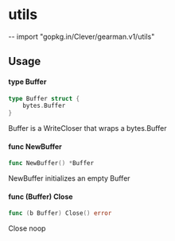 # utils
--
    import "gopkg.in/Clever/gearman.v1/utils"


## Usage

#### type Buffer

```go
type Buffer struct {
	bytes.Buffer
}
```

Buffer is a WriteCloser that wraps a bytes.Buffer

#### func  NewBuffer

```go
func NewBuffer() *Buffer
```
NewBuffer initializes an empty Buffer

#### func (Buffer) Close

```go
func (b Buffer) Close() error
```
Close noop
